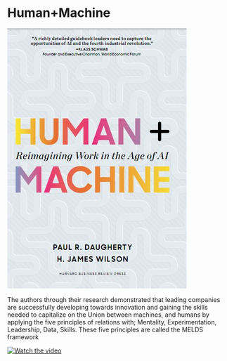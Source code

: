 # Human+Machine

![image](https://github.com/JonathanJuez/Human-plus-Machine/blob/main/human.JPG)

The authors through their research demonstrated that leading companies are successfully developing towards innovation and gaining the skills needed to capitalize on the Union between machines, and humans by applying the five principles of relations with; Mentality, Experimentation, Leadership, Data, Skills. These five principles are called the MELDS framework

[![Watch the video](https://img.youtube.com/vi/T-D1KVIuvjA/maxresdefault.jpg)](https://youtu.be/T-D1KVIuvjA)
